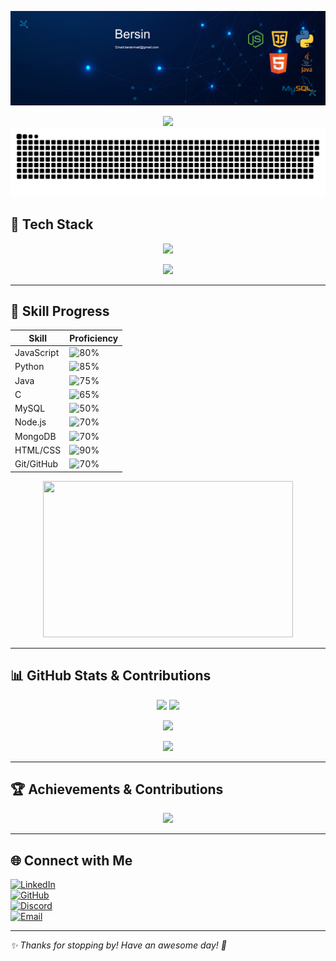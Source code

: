 ![Banner](banner)

<div align="center">
  <img src="https://readme-typing-svg.herokuapp.com?font=Fira+Code&size=30&pause=1000&color=00FFFF&width=500&lines=👋+Hi+there,+I'm+Bersin+S!;Welcome+to+my+GitHub!+🚀" />
</div>

<picture>
  <source media="(prefers-color-scheme: dark)" srcset="https://raw.githubusercontent.com/bersinberz/bersinberz/output/github-snake-dark.svg" />
  <source media="(prefers-color-scheme: light)" srcset="https://raw.githubusercontent.com/bersinberz/bersinberz/output/github-snake.svg" />
  <img alt="github-snake" src="https://raw.githubusercontent.com/bersinberz/bersinberz/output/github-snake.svg" />
</picture>

## 🚀 Tech Stack

<p align="center">
<img src="https://readme-typing-svg.herokuapp.com?font=Fira+Code&size=22&pause=1000&color=0077B6&width=700&lines=🤖+Machine+Learning+Engineer+%7C+Software+Developer;🚀+Backend+Enthusiast+%7C+Tech+Innovator;⚡+Building+Scalable+and+Efficient+Solutions!" />
</p>

<p align="center">
<img src="https://skillicons.dev/icons?i=java,python,javascript,nodejs,mongodb,firebase,github,c,mysql,linux,html,react,git,css,express" />
</p>

---

## 🎯 Skill Progress

| Skill          | Proficiency |
|---------------|------------|
| JavaScript    | ![80%](https://img.shields.io/badge/JavaScript-80%25-yellow) |
| Python        | ![85%](https://img.shields.io/badge/Python-85%25-blue) |
| Java          | ![75%](https://img.shields.io/badge/Java-75%25-red) |
| C             | ![65%](https://img.shields.io/badge/C-65%25-lightgrey) |
| MySQL         | ![50%](https://img.shields.io/badge/MySQL-50%25-blue) |
| Node.js       | ![70%](https://img.shields.io/badge/Node.js-70%25-green) |
| MongoDB       | ![70%](https://img.shields.io/badge/MongoDB-70%25-brightgreen) |
| HTML/CSS      | ![90%](https://img.shields.io/badge/HTML%2FCSS-90%25-orange) |
| Git/GitHub    | ![70%](https://img.shields.io/badge/Git%2FGitHub-70%25-lightgrey) |

<p align="center">
  <img src="https://media.giphy.com/media/qgQUggAC3Pfv687qPC/giphy.gif" width="400" height="250"/>
</p>

---

## 📊 GitHub Stats & Contributions

<p align="center">
  <img src="https://github-readme-stats.vercel.app/api?username=bersinberz&show_icons=true&theme=radical&count_private=true" height="180em"/>
  <img src="https://github-readme-streak-stats.herokuapp.com/?user=bersinberz&theme=radical" height="180em"/>
</p>

<p align="center">
  <img src="https://github-readme-stats.vercel.app/api/top-langs/?username=bersinberz&layout=compact&theme=radical" height="150em"/>
</p>

<p align="center">
  <img src="https://github-readme-activity-graph.vercel.app/graph?username=bersinberz&theme=radical&area=true&hide_border=true&bg_color=00000000" />
</p>

---

## 🏆 Achievements & Contributions

<p align="center">
  <img src="https://github-profile-trophy.vercel.app/?username=bersinberz&theme=radical&column=6" />
</p>

---

## 🌐 Connect with Me  

[![LinkedIn](https://img.shields.io/badge/LinkedIn-0A66C2?style=for-the-badge&logo=linkedin&logoColor=white)](https://www.linkedin.com/in/bersin-s-4b4938296/)  
[![GitHub](https://img.shields.io/badge/GitHub-181717?style=for-the-badge&logo=github&logoColor=white)](https://github.com/Bersinberz)  
[![Discord](https://img.shields.io/badge/Discord-5865F2?style=for-the-badge&logo=discord&logoColor=white)](https://discord.com/users/Spidy)  
[![Email](https://img.shields.io/badge/Email-D14836?style=for-the-badge&logo=gmail&logoColor=white)](mailto:bersinberz04@gmail.com)  

---

_✨ Thanks for stopping by! Have an awesome day! 🚀_
